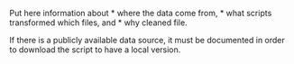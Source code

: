 Put here information about 
    * where the data come from, 
    * what scripts transformed which files, and
    * why cleaned file.

If there is a publicly available data source, it must be documented in order to download the script to have a local version.